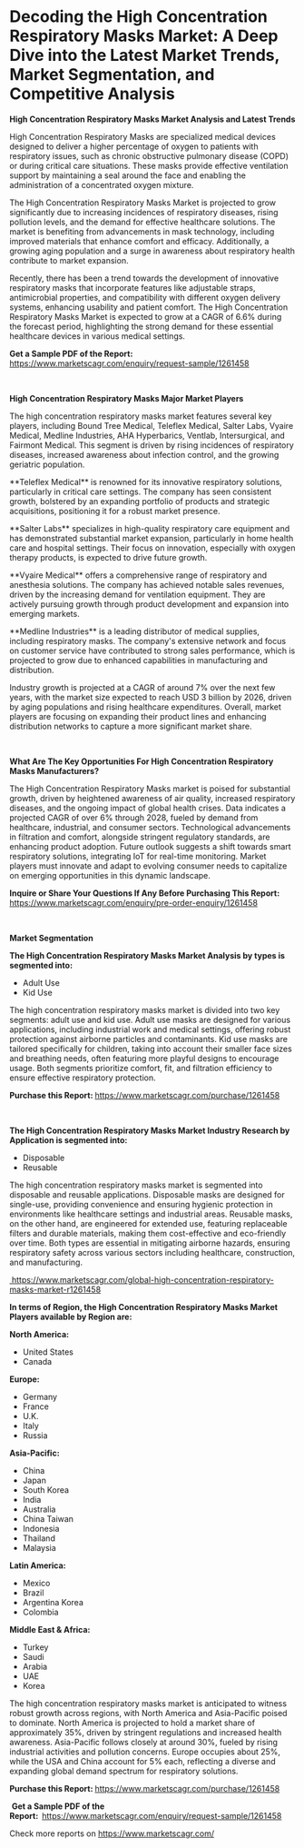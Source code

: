 <p><h1>Decoding the High Concentration Respiratory Masks Market: A Deep Dive into the Latest Market Trends, Market Segmentation, and Competitive Analysis</h1></p><p><strong>High Concentration Respiratory Masks Market Analysis and Latest Trends</strong></p>
<p><p>High Concentration Respiratory Masks are specialized medical devices designed to deliver a higher percentage of oxygen to patients with respiratory issues, such as chronic obstructive pulmonary disease (COPD) or during critical care situations. These masks provide effective ventilation support by maintaining a seal around the face and enabling the administration of a concentrated oxygen mixture. </p><p>The High Concentration Respiratory Masks Market is projected to grow significantly due to increasing incidences of respiratory diseases, rising pollution levels, and the demand for effective healthcare solutions. The market is benefiting from advancements in mask technology, including improved materials that enhance comfort and efficacy. Additionally, a growing aging population and a surge in awareness about respiratory health contribute to market expansion.</p><p>Recently, there has been a trend towards the development of innovative respiratory masks that incorporate features like adjustable straps, antimicrobial properties, and compatibility with different oxygen delivery systems, enhancing usability and patient comfort. The High Concentration Respiratory Masks Market is expected to grow at a CAGR of 6.6% during the forecast period, highlighting the strong demand for these essential healthcare devices in various medical settings.</p></p>
<p><strong>Get a Sample PDF of the Report:&nbsp;</strong> <a href="https://www.marketscagr.com/enquiry/request-sample/1261458?utm_campaign=3104&utm_medium=2&utm_source=Github&utm_content=ia&utm_term=04032025&utm_id=high-concentration-respiratory-masks">https://www.marketscagr.com/enquiry/request-sample/1261458</a></p>
<p>&nbsp;</p>
<p><strong>High Concentration Respiratory Masks Major Market Players</strong></p>
<p><p>The high concentration respiratory masks market features several key players, including Bound Tree Medical, Teleflex Medical, Salter Labs, Vyaire Medical, Medline Industries, AHA Hyperbarics, Ventlab, Intersurgical, and Fairmont Medical. This segment is driven by rising incidences of respiratory diseases, increased awareness about infection control, and the growing geriatric population.</p><p>**Teleflex Medical** is renowned for its innovative respiratory solutions, particularly in critical care settings. The company has seen consistent growth, bolstered by an expanding portfolio of products and strategic acquisitions, positioning it for a robust market presence.</p><p>**Salter Labs** specializes in high-quality respiratory care equipment and has demonstrated substantial market expansion, particularly in home health care and hospital settings. Their focus on innovation, especially with oxygen therapy products, is expected to drive future growth.</p><p>**Vyaire Medical** offers a comprehensive range of respiratory and anesthesia solutions. The company has achieved notable sales revenues, driven by the increasing demand for ventilation equipment. They are actively pursuing growth through product development and expansion into emerging markets.</p><p>**Medline Industries** is a leading distributor of medical supplies, including respiratory masks. The company's extensive network and focus on customer service have contributed to strong sales performance, which is projected to grow due to enhanced capabilities in manufacturing and distribution.</p><p>Industry growth is projected at a CAGR of around 7% over the next few years, with the market size expected to reach USD 3 billion by 2026, driven by aging populations and rising healthcare expenditures. Overall, market players are focusing on expanding their product lines and enhancing distribution networks to capture a more significant market share.</p></p>
<p>&nbsp;</p>
<p><strong>What Are The Key Opportunities For High Concentration Respiratory Masks Manufacturers?</strong></p>
<p><p>The High Concentration Respiratory Masks market is poised for substantial growth, driven by heightened awareness of air quality, increased respiratory diseases, and the ongoing impact of global health crises. Data indicates a projected CAGR of over 6% through 2028, fueled by demand from healthcare, industrial, and consumer sectors. Technological advancements in filtration and comfort, alongside stringent regulatory standards, are enhancing product adoption. Future outlook suggests a shift towards smart respiratory solutions, integrating IoT for real-time monitoring. Market players must innovate and adapt to evolving consumer needs to capitalize on emerging opportunities in this dynamic landscape.</p></p>
<p><strong>Inquire or Share Your Questions If Any Before Purchasing This Report:</strong> <a href="https://www.marketscagr.com/enquiry/pre-order-enquiry/1261458?utm_campaign=3104&utm_medium=2&utm_source=Github&utm_content=ia&utm_term=04032025&utm_id=high-concentration-respiratory-masks">https://www.marketscagr.com/enquiry/pre-order-enquiry/1261458</a></p>
<p>&nbsp;</p>
<p><strong>Market Segmentation</strong></p>
<p><strong>The High Concentration Respiratory Masks Market Analysis by types is segmented into:</strong></p>
<p><ul><li>Adult Use</li><li>Kid Use</li></ul></p>
<p><p>The high concentration respiratory masks market is divided into two key segments: adult use and kid use. Adult use masks are designed for various applications, including industrial work and medical settings, offering robust protection against airborne particles and contaminants. Kid use masks are tailored specifically for children, taking into account their smaller face sizes and breathing needs, often featuring more playful designs to encourage usage. Both segments prioritize comfort, fit, and filtration efficiency to ensure effective respiratory protection.</p></p>
<p><strong>Purchase this Report:&nbsp;</strong><a href="https://www.marketscagr.com/purchase/1261458?utm_campaign=3104&utm_medium=2&utm_source=Github&utm_content=ia&utm_term=04032025&utm_id=high-concentration-respiratory-masks">https://www.marketscagr.com/purchase/1261458</a></p>
<p>&nbsp;</p>
<p><strong>The High Concentration Respiratory Masks Market Industry Research by Application is segmented into:</strong></p>
<p><ul><li>Disposable</li><li>Reusable</li></ul></p>
<p><p>The high concentration respiratory masks market is segmented into disposable and reusable applications. Disposable masks are designed for single-use, providing convenience and ensuring hygienic protection in environments like healthcare settings and industrial areas. Reusable masks, on the other hand, are engineered for extended use, featuring replaceable filters and durable materials, making them cost-effective and eco-friendly over time. Both types are essential in mitigating airborne hazards, ensuring respiratory safety across various sectors including healthcare, construction, and manufacturing.</p></p>
<p><a href="https://www.marketscagr.com/global-high-concentration-respiratory-masks-market-r1261458?utm_campaign=3104&utm_medium=2&utm_source=Github&utm_content=ia&utm_term=04032025&utm_id=high-concentration-respiratory-masks">&nbsp;https://www.marketscagr.com/global-high-concentration-respiratory-masks-market-r1261458</a></p>
<p><strong>In terms of Region, the High Concentration Respiratory Masks Market Players available by Region are:</strong></p>
<p>
    <p> <strong> North America: </strong>
        <ul>
            <li>United States</li>
            <li>Canada</li>
        </ul>
        </p> 
    <p> <strong> Europe: </strong>
        <ul>
            <li>Germany</li>
            <li>France</li>
            <li>U.K.</li>
            <li>Italy</li>
            <li>Russia</li>
        </ul>
        </p> 
    <p> <strong> Asia-Pacific: </strong>
        <ul>
            <li>China</li>
            <li>Japan</li>
            <li>South Korea</li>
            <li>India</li>
            <li>Australia</li>
            <li>China Taiwan</li>
            <li>Indonesia</li>
            <li>Thailand</li>
            <li>Malaysia</li>
        </ul>
        </p> 
    <p> <strong> Latin America: </strong>
        <ul>
            <li>Mexico</li>
            <li>Brazil</li>
            <li>Argentina Korea</li>
            <li>Colombia</li>
        </ul>
        </p> 
    <p> <strong> Middle East & Africa: </strong>
        <ul>
            <li>Turkey</li>
            <li>Saudi</li>
            <li>Arabia</li>
            <li>UAE</li>
            <li>Korea</li>
        </ul>
    </p>
    </p>
<p><p>The high concentration respiratory masks market is anticipated to witness robust growth across regions, with North America and Asia-Pacific poised to dominate. North America is projected to hold a market share of approximately 35%, driven by stringent regulations and increased health awareness. Asia-Pacific follows closely at around 30%, fueled by rising industrial activities and pollution concerns. Europe occupies about 25%, while the USA and China account for 5% each, reflecting a diverse and expanding global demand spectrum for respiratory solutions.</p></p>
<p><strong>Purchase this Report: </strong><a href="https://www.marketscagr.com/purchase/1261458?utm_campaign=3104&utm_medium=2&utm_source=Github&utm_content=ia&utm_term=04032025&utm_id=high-concentration-respiratory-masks">https://www.marketscagr.com/purchase/1261458</a></p>
<p>&nbsp;<strong>Get a Sample PDF of the Report:&nbsp;&nbsp;</strong><a href="https://www.marketscagr.com/enquiry/request-sample/1261458?utm_campaign=3104&utm_medium=2&utm_source=Github&utm_content=ia&utm_term=04032025&utm_id=high-concentration-respiratory-masks">https://www.marketscagr.com/enquiry/request-sample/1261458</a></p>
<p><strong></strong></p>
<p>Check more reports on <a href="https://www.marketscagr.com/?utm_campaign=3104&utm_medium=2&utm_source=Github&utm_content=ia&utm_term=04032025&utm_id=high-concentration-respiratory-masks">https://www.marketscagr.com/</a></p>